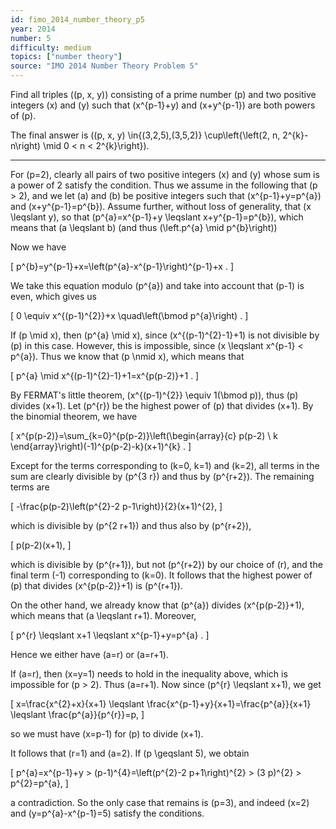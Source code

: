 ```yaml
---
id: fimo_2014_number_theory_p5
year: 2014
number: 5
difficulty: medium
topics: ["number theory"]
source: "IMO 2014 Number Theory Problem 5"
---
```


Find all triples \((p, x, y)\) consisting of a prime number \(p\) and two positive integers \(x\) and \(y\) such that \(x^{p-1}+y\) and \(x+y^{p-1}\) are both powers of \(p\).

The final answer is \((p, x, y) \in\{(3,2,5),(3,5,2)\} \cup\left\{\left(2, n, 2^{k}-n\right) \mid 0 < n < 2^{k}\right\}\).

---
For \(p=2\), clearly all pairs of two positive integers \(x\) and \(y\) whose sum is a power of 2 satisfy the condition. Thus we assume in the following that \(p > 2\), and we let \(a\) and \(b\) be positive integers such that \(x^{p-1}+y=p^{a}\) and \(x+y^{p-1}=p^{b}\). Assume further, without loss of generality, that \(x \leqslant y\), so that \(p^{a}=x^{p-1}+y \leqslant x+y^{p-1}=p^{b}\), which means that \(a \leqslant b\) (and thus \(\left.p^{a} \mid p^{b}\right)\)

Now we have

\[
p^{b}=y^{p-1}+x=\left(p^{a}-x^{p-1}\right)^{p-1}+x .
\]

We take this equation modulo \(p^{a}\) and take into account that \(p-1\) is even, which gives us

\[
0 \equiv x^{(p-1)^{2}}+x \quad\left(\bmod p^{a}\right) .
\]

If \(p \mid x\), then \(p^{a} \mid x\), since \(x^{(p-1)^{2}-1}+1\) is not divisible by \(p\) in this case. However, this is impossible, since \(x \leqslant x^{p-1} < p^{a}\). Thus we know that \(p \nmid x\), which means that

\[
p^{a} \mid x^{(p-1)^{2}-1}+1=x^{p(p-2)}+1 .
\]

By FERMAT's little theorem, \(x^{(p-1)^{2}} \equiv 1(\bmod p)\), thus \(p\) divides \(x+1\). Let \(p^{r}\) be the highest power of \(p\) that divides \(x+1\). By the binomial theorem, we have

\[
x^{p(p-2)}=\sum_{k=0}^{p(p-2)}\left(\begin{array}{c}
p(p-2) \\
k
\end{array}\right)(-1)^{p(p-2)-k}(x+1)^{k} .
\]

Except for the terms corresponding to \(k=0, k=1\) and \(k=2\), all terms in the sum are clearly divisible by \(p^{3 r}\) and thus by \(p^{r+2}\). The remaining terms are

\[
-\frac{p(p-2)\left(p^{2}-2 p-1\right)}{2}(x+1)^{2},
\]

which is divisible by \(p^{2 r+1}\) and thus also by \(p^{r+2}\),

\[
p(p-2)(x+1),
\]

which is divisible by \(p^{r+1}\), but not \(p^{r+2}\) by our choice of \(r\), and the final term \(-1\) corresponding to \(k=0\). It follows that the highest power of \(p\) that divides \(x^{p(p-2)}+1\) is \(p^{r+1}\).

On the other hand, we already know that \(p^{a}\) divides \(x^{p(p-2)}+1\), which means that \(a \leqslant r+1\). Moreover,

\[
p^{r} \leqslant x+1 \leqslant x^{p-1}+y=p^{a} .
\]

Hence we either have \(a=r\) or \(a=r+1\).

If \(a=r\), then \(x=y=1\) needs to hold in the inequality above, which is impossible for \(p > 2\). Thus \(a=r+1\). Now since \(p^{r} \leqslant x+1\), we get

\[
x=\frac{x^{2}+x}{x+1} \leqslant \frac{x^{p-1}+y}{x+1}=\frac{p^{a}}{x+1} \leqslant \frac{p^{a}}{p^{r}}=p,
\]

so we must have \(x=p-1\) for \(p\) to divide \(x+1\).

It follows that \(r=1\) and \(a=2\). If \(p \geqslant 5\), we obtain

\[
p^{a}=x^{p-1}+y > (p-1)^{4}=\left(p^{2}-2 p+1\right)^{2} > (3 p)^{2} > p^{2}=p^{a},
\]

a contradiction. So the only case that remains is \(p=3\), and indeed \(x=2\) and \(y=p^{a}-x^{p-1}=5\) satisfy the conditions.

